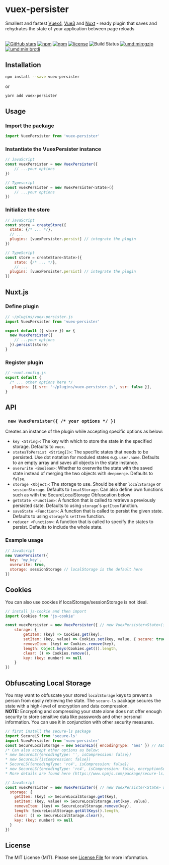 # vuex-persister

Smallest and fastest [Vuex4](https://vuex.vuejs.org), [Vue3](https://vuejs.org) and [Nuxt](https://nuxtjs.org/) - ready plugin that saves and rehydrates the state of your application between page reloads
<br /> <br />

[![GitHub stars](https://img.shields.io/github/stars/shadrqen/vuex-persister.svg?style=social&label=%20vuex-persister)](http://github.com/shadrqen/vuex-persister)
[![npm](https://img.shields.io/npm/v/vuex-persister.svg?colorB=dd1100)](http://npmjs.com/vuex-persister)
[![npm](https://img.shields.io/npm/dw/vuex-persister.svg?colorB=fc4f4f)](http://npmjs.com/vuex-persister)
[![license](https://img.shields.io/github/license/shadrqen/vuex-persister.svg)]()
![Build Status](https://github.com/shadrqen/vuex-persister/actions/workflows/ci.yml/badge.svg?branch=main)
[![umd:min:gzip](https://img.badgesize.io/https://unpkg.com/vuex-persister?compression=gzip&label=umd:min:gzip)](https://unpkg.com/vuex-persister)
[![umd:min:brotli](https://img.badgesize.io/https://cdn.jsdelivr.net/npm/vuex-persister?compression=brotli&label=umd:min:brotli)](https://cdn.jsdelivr.net/npm/vuex-persister)


## Installation

```bash
npm install --save vuex-persister
```

or

```bash
yarn add vuex-persister
```


## Usage

### Import the package
```js
import VuexPersister from 'vuex-persister'
```

### Instantiate the VuexPersister instance
```js
// JavaScript
const vuexPersister = new VuexPersister({
    // ...your options
})

// Typescript
const vuexPersister = new VuexPersister<State>({
    // ...your options
})
```

### Initialize the store
```js
// JavaScript
const store = createStore({
  state: {/* ... */},
  // ...
  plugins: [vuexPersister.persist] // integrate the plugin
})

// TypeScript
const store = createStore<State>({
    state: {/* ... */},
    // ...
  plugins: [vuexPersister.persist] // integrate the plugin
})
```

## Nuxt.js

### Define plugin
```js
// ~/plugins/vuex-persister.js
import VuexPersister from 'vuex-persister'

export default ({ store }) => {
  new VuexPersister({
    // ...your options
  }).persist(store)
}
```

### Register plugin
```js
// ~nuxt.config.js
export default {
  /* ... other options here */
   plugins: [{ src: '~/plugins/vuex-persister.js', ssr: false }],
}
```


## API

### ``` new VuexPersister({ /* your options */ })```

Creates an instance of the plugin while accepting specific options as below:
- `key <String>`: The key with which to store the state in the specified storage. Defaults to `vuex`.
- `statesToPersist <String[]>`: The specific states that needs to be persisted. Use dot notation for moduled states e.g. `user.name`.
Defaults to an empty array and saves all objects in the state instance.
- `overwrite <Boolean>`: Whether to overwrite the state with the saved state instead of merging the two objects with `deepmerge`. Defaults to `false`.
- `storage <Object>`: The storage to use. Should be either `localStorage` or `sessionStorage`. Defaults to `localStorage`. Can also define own functions
such as with the SecureLocalStorage Obfuscation below
- `getState <Function>`: A function that is called to retrieve a previously persisted state. Defaults to using `storage`'s `getItem` function.
- `saveState <Function>`: A function that is called to persist the given state. Defaults to using `storage`'s `setItem` function.
- `reducer <Function>`: A function that is called to specify the states to persist. Defaults to include the whole state.


### Example usage
```js
// JavaScript
new VuexPersister({
  key: 'my_key',
  overwrite: true,
  storage: sessionStorage // localStorage is the default here
})
```

## Cookies
You can also use cookies if localStorage/sessionStorage is not ideal.

```js
// install js-cookie and then import
import Cookies from 'js-cookie'

const vuexPersister = new VuexPersister({ // new VuexPersister<State>({ (for TypeScript)
    storage: {
        getItem: (key) => Cookies.get(key),
        setItem: (key, value) => Cookies.set(key, value, { secure: true }),
        removeItem: (key) => Cookies.remove(key),
        length: Object.keys(Cookies.get()).length,
        clear: () => Cookies.remove(),
        key: (key: number) => null
    }
})
```

## Obfuscating Local Storage
You may want to obfuscate your stored `localStorage` keys to prevent a person from easily retrieving the state. The `secure-ls` package secures the 
state with a high-level of encryption and data compression.  
**NOTE:** Encrypting and compressing your state alone does not offer enough security to store sensitive data like passwords and other personal information.
You can use it in conjunction with other security measures.

```js
// first install the secure-ls package
import SecureLS from 'secure-ls'
import VuexPersister from 'vuex-persister'
const SecureLocalStorage = new SecureLS({ encodingType: 'aes' }) // AES encryption and data compression
/* Can also accept other options as below:
* new SecureLS({encodingType: '', isCompression: false})
* new SecureLS({isCompression: false})
* SecureLS({encodingType: 'rc4', isCompression: false})
* new SecureLS({encodingType: 'rc4', isCompression: false, encryptionSecret: 's3cr3tPa$$w0rd@123'})
* More details are found here (https://www.npmjs.com/package/secure-ls) */

// JavaScript
const vuexPersister = new VuexPersister({ // new VuexPersister<State> with TypeScript
  storage: {
    getItem: (key) => SecureLocalStorage.get(key),
    setItem: (key, value) => SecureLocalStorage.set(key, value),
    removeItem: (key) => SecureLocalStorage.remove(key),
    length: SecureLocalStorage.getAllKeys().length,
    clear: () => SecureLocalStorage.clear(),
    key: (key: number) => null
  }
})

```


## License

The MIT License (MIT). Please see [License File](LICENSE) for more information.
